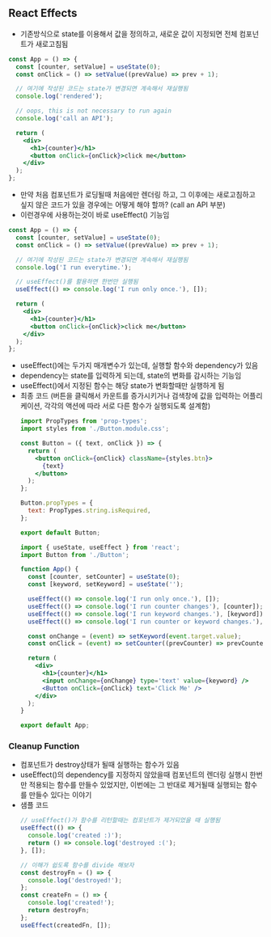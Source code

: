 ## React Effects

- 기존방식으로 state를 이용해서 값을 정의하고, 새로운 값이 지정되면 전체 컴포넌트가 새로고침됨

```jsx
const App = () => {
  const [counter, setValue] = useState(0);
  const onClick = () => setValue((prevValue) => prev + 1);

  // 여기에 작성된 코드는 state가 변경되면 계속해서 재실행됨
  console.log('rendered');

  // oops, this is not necessary to run again
  console.log('call an API');

  return (
    <div>
      <h1>{counter}</h1>
      <button onClick={onClick}>click me</button>
    </div>
  );
};
```

- 만약 처음 컴포넌트가 로딩될때 처음에만 렌더링 하고, 그 이후에는 새로고침하고 싶지 않은 코드가 있을 경우에는 어떻게 해야 할까? (call an API 부분)
- 이런경우에 사용하는것이 바로 useEffect() 기능임

```jsx
const App = () => {
  const [counter, setValue] = useState(0);
  const onClick = () => setValue((prevValue) => prev + 1);

  // 여기에 작성된 코드는 state가 변경되면 계속해서 재실행됨
  console.log('I run everytime.');

  // useEffect()를 활용하면 한번만 실행됨
  useEffect(() => console.log('I run only once.'), []);

  return (
    <div>
      <h1>{counter}</h1>
      <button onClick={onClick}>click me</button>
    </div>
  );
};
```

- useEffect()에는 두가지 매개변수가 있는데, 실행할 함수와 dependency가 있음
- dependency는 state를 입력하게 되는데, state의 변화를 감시하는 기능임
- useEffect()에서 지정된 함수는 해당 state가 변화할때만 실행하게 됨
- 최종 코드 (버튼을 클릭해서 카운트를 증가시키거나 검색창에 값을 입력하는 어플리케이션, 각각의 액션에 따라 서로 다른 함수가 실행되도록 설계함)
  ```jsx
  import PropTypes from 'prop-types';
  import styles from './Button.module.css';

  const Button = ({ text, onClick }) => {
    return (
      <button onClick={onClick} className={styles.btn}>
        {text}
      </button>
    );
  };

  Button.propTypes = {
    text: PropTypes.string.isRequired,
  };

  export default Button;
  ```
  ```jsx
  import { useState, useEffect } from 'react';
  import Button from './Button';

  function App() {
    const [counter, setCounter] = useState(0);
    const [keyword, setKeyword] = useState('');

    useEffect(() => console.log('I run only once.'), []);
    useEffect(() => console.log('I run counter changes'), [counter]);
    useEffect(() => console.log('I run keyword changes.'), [keyword]);
    useEffect(() => console.log('I run counter or keyword changes.'), [counter, keyword]);

    const onChange = (event) => setKeyword(event.target.value);
    const onClick = (event) => setCounter((prevCounter) => prevCounter + 1);

    return (
      <div>
        <h1>{counter}</h1>
        <input onChange={onChange} type='text' value={keyword} />
        <Button onClick={onClick} text='Click Me' />
      </div>
    );
  }

  export default App;
  ```

### Cleanup Function

- 컴포넌트가 destroy상태가 될때 실행하는 함수가 있음
- useEffect()의 dependency를 지정하지 않았을때 컴포넌트의 렌더링 실행시 한번만 적용되는 함수를 만들수 있었지만, 이번에는 그 반대로 제거될때 실행되는 함수를 만들수 있다는 이야기
- 샘플 코드
  ```jsx
  // useEffect()가 함수를 리턴할때는 컴포넌트가 제거되었을 때 실행됨
  useEffect(() => {
    console.log('created :)');
    return () => console.log('destroyed :(');
  }, []);
  ```
  ```jsx
  // 이해가 쉽도록 함수를 divide 해보자
  const destroyFn = () => {
    console.log('destroyed!');
  };
  const createFn = () => {
    console.log('created!');
    return destroyFn;
  };
  useEffect(createdFn, []);
  ```
